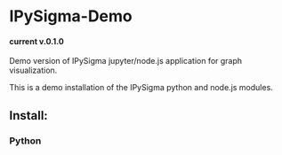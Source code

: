 # IPySigma-Demo
#### current v.0.1.0
Demo version of IPySigma jupyter/node.js application for graph visualization.

This is a demo installation of the IPySigma python and node.js modules. 

## Install:
### Python


